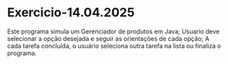 # Exercicio-14.04.2025
Este programa simula um Gerenciador de produtos em Java;
Usuario deve selecionar a opção desejada e seguir as orientações de cada opção;
A cada tarefa concluída, o usuário seleciona outra tarefa na lista ou finaliza o programa.
